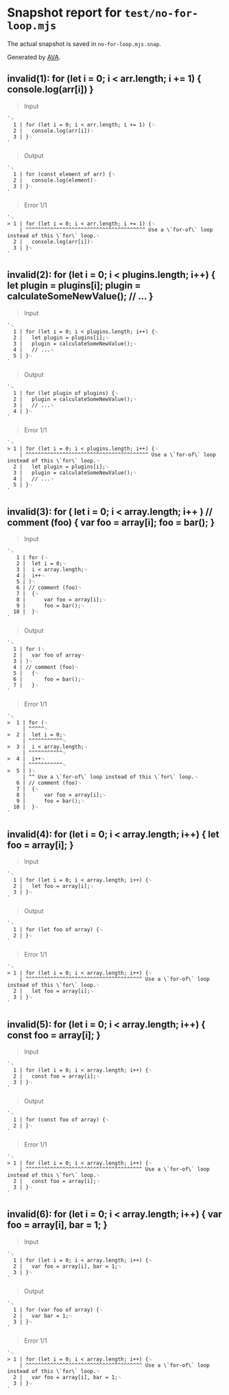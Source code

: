 # Snapshot report for `test/no-for-loop.mjs`

The actual snapshot is saved in `no-for-loop.mjs.snap`.

Generated by [AVA](https://avajs.dev).

## invalid(1): for (let i = 0; i < arr.length; i += 1) { console.log(arr[i]) }

> Input

    `␊
      1 | for (let i = 0; i < arr.length; i += 1) {␊
      2 | 	console.log(arr[i])␊
      3 | }␊
    `

> Output

    `␊
      1 | for (const element of arr) {␊
      2 | 	console.log(element)␊
      3 | }␊
    `

> Error 1/1

    `␊
    > 1 | for (let i = 0; i < arr.length; i += 1) {␊
        | ^^^^^^^^^^^^^^^^^^^^^^^^^^^^^^^^^^^^^^^ Use a \`for-of\` loop instead of this \`for\` loop.␊
      2 | 	console.log(arr[i])␊
      3 | }␊
    `

## invalid(2): for (let i = 0; i < plugins.length; i++) { let plugin = plugins[i]; plugin = calculateSomeNewValue(); // ... }

> Input

    `␊
      1 | for (let i = 0; i < plugins.length; i++) {␊
      2 | 	let plugin = plugins[i];␊
      3 | 	plugin = calculateSomeNewValue();␊
      4 | 	// ...␊
      5 | }␊
    `

> Output

    `␊
      1 | for (let plugin of plugins) {␊
      2 | 	plugin = calculateSomeNewValue();␊
      3 | 	// ...␊
      4 | }␊
    `

> Error 1/1

    `␊
    > 1 | for (let i = 0; i < plugins.length; i++) {␊
        | ^^^^^^^^^^^^^^^^^^^^^^^^^^^^^^^^^^^^^^^^ Use a \`for-of\` loop instead of this \`for\` loop.␊
      2 | 	let plugin = plugins[i];␊
      3 | 	plugin = calculateSomeNewValue();␊
      4 | 	// ...␊
      5 | }␊
    `

## invalid(3): for ( let i = 0; i < array.length; i++ ) // comment (foo) { var foo = array[i]; foo = bar(); }

> Input

    `␊
       1 | for (␊
       2 | 	let i = 0;␊
       3 | 	i < array.length;␊
       4 | 	i++␊
       5 | )␊
       6 | // comment (foo)␊
       7 | 	{␊
       8 | 		var foo = array[i];␊
       9 | 		foo = bar();␊
      10 | 	}␊
    `

> Output

    `␊
      1 | for (␊
      2 | 	var foo of array␊
      3 | )␊
      4 | // comment (foo)␊
      5 | 	{␊
      6 | 		foo = bar();␊
      7 | 	}␊
    `

> Error 1/1

    `␊
    >  1 | for (␊
         | ^^^^^␊
    >  2 | 	let i = 0;␊
         | ^^^^^^^^^^^␊
    >  3 | 	i < array.length;␊
         | ^^^^^^^^^^^␊
    >  4 | 	i++␊
         | ^^^^^^^^^^^␊
    >  5 | )␊
         | ^^ Use a \`for-of\` loop instead of this \`for\` loop.␊
       6 | // comment (foo)␊
       7 | 	{␊
       8 | 		var foo = array[i];␊
       9 | 		foo = bar();␊
      10 | 	}␊
    `

## invalid(4): for (let i = 0; i < array.length; i++) { let foo = array[i]; }

> Input

    `␊
      1 | for (let i = 0; i < array.length; i++) {␊
      2 | 	let foo = array[i];␊
      3 | }␊
    `

> Output

    `␊
      1 | for (let foo of array) {␊
      2 | }␊
    `

> Error 1/1

    `␊
    > 1 | for (let i = 0; i < array.length; i++) {␊
        | ^^^^^^^^^^^^^^^^^^^^^^^^^^^^^^^^^^^^^^ Use a \`for-of\` loop instead of this \`for\` loop.␊
      2 | 	let foo = array[i];␊
      3 | }␊
    `

## invalid(5): for (let i = 0; i < array.length; i++) { const foo = array[i]; }

> Input

    `␊
      1 | for (let i = 0; i < array.length; i++) {␊
      2 | 	const foo = array[i];␊
      3 | }␊
    `

> Output

    `␊
      1 | for (const foo of array) {␊
      2 | }␊
    `

> Error 1/1

    `␊
    > 1 | for (let i = 0; i < array.length; i++) {␊
        | ^^^^^^^^^^^^^^^^^^^^^^^^^^^^^^^^^^^^^^ Use a \`for-of\` loop instead of this \`for\` loop.␊
      2 | 	const foo = array[i];␊
      3 | }␊
    `

## invalid(6): for (let i = 0; i < array.length; i++) { var foo = array[i], bar = 1; }

> Input

    `␊
      1 | for (let i = 0; i < array.length; i++) {␊
      2 | 	var foo = array[i], bar = 1;␊
      3 | }␊
    `

> Output

    `␊
      1 | for (var foo of array) {␊
      2 | 	var bar = 1;␊
      3 | }␊
    `

> Error 1/1

    `␊
    > 1 | for (let i = 0; i < array.length; i++) {␊
        | ^^^^^^^^^^^^^^^^^^^^^^^^^^^^^^^^^^^^^^ Use a \`for-of\` loop instead of this \`for\` loop.␊
      2 | 	var foo = array[i], bar = 1;␊
      3 | }␊
    `
